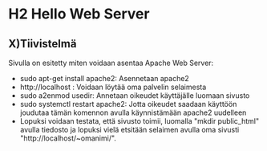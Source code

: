 # H2 Hello Web Server

## X)Tiivistelmä

Sivulla on esitetty miten voidaan asentaa Apache Web Server:
  * sudo apt-get install apache2: Asennetaan apache2
  * http://localhost : Voidaan löytää oma palvelin selaimesta
  * sudo a2enmod usedir: Annetaan oikeudet käyttäjälle luomaan sivusto
  * sudo systemctl restart apache2: Jotta oikeudet saadaan käyttöön joudutaa tämän komennon avulla käynnistämään apache2 uudelleen
  * Lopuksi voidaan testata, että sivusto toimii, luomalla "mkdir public_html" avulla tiedosto ja lopuksi vielä etsitään selaimen avulla oma sivusti "http://localhost/~omanimi/".
